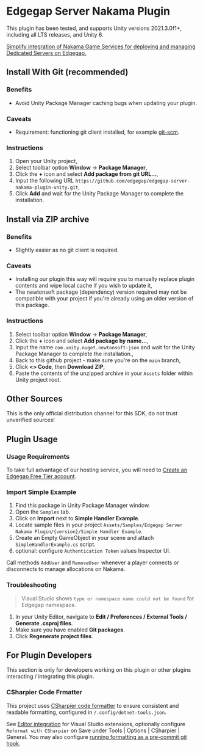# Edgegap Server Nakama Plugin

This plugin has been tested, and supports Unity versions 2021.3.0f1+, including all LTS releases, and Unity 6.

[Simplify integration of Nakama Game Services for deploying and managing Dedicated Servers on Edgegap.](https://github.com/edgegap/nakama-edgegap)

## Install With Git (recommended)

### Benefits

- Avoid Unity Package Manager caching bugs when updating your plugin.

### Caveats

- Requirement: functioning git client installed, for example [git-scm](https://git-scm.com/).

### Instructions

1. Open your Unity project,
2. Select toolbar option **Window** -> **Package Manager**,
3. Click the **+** icon and select **Add package from git URL...**,
4. Input the following URL `https://github.com/edgegap/edgegap-server-nakama-plugin-unity.git`,
5. Click **Add** and wait for the Unity Package Manager to complete the installation.

## Install via ZIP archive

### Benefits

- Slightly easier as no git client is required.

### Caveats

- Installing our plugin this way will require you to manually replace plugin contents and wipe local cache if you wish to update it,
- The newtonsoft package (dependency) version required may not be compatible with your project if you're already using an older version of this package.

### Instructions

1. Select toolbar option **Window** -> **Package Manager**,
2. Click the **+** icon and select **Add package by name...**,
3. Input the name `com.unity.nuget.newtonsoft-json` and wait for the Unity Package Manager to complete the installation.,
4. Back to this github project - make sure you're on the `main` branch,
5. Click **<> Code**, then **Download ZIP**,
6. Paste the contents of the unzipped archive in your `Assets` folder within Unity project root.

## Other Sources

This is the only official distribution channel for this SDK, do not trust unverified sources!

## Plugin Usage

### Usage Requirements

To take full advantage of our hosting service, you will need to [Create an Edgegap Free Tier account](https://app.edgegap.com/auth/register).

### Import Simple Example

1. Find this package in Unity Package Manager window.
2. Open the `Samples` tab.
3. Click on **Import** next to **Simple Handler Example**.
4. Locate sample files in your project `Assets/Samples/Edgegap Server Nakama Plugin/{version}/Simple Handler Example`.
5. Create an Empty GameObject in your scene and attach `SimpleHandlerExample.cs` script.
6. optional: configure `Authentication Token` values Inspector UI.

Call methods `AddUser` and `RemoveUser` whenever a player connects or disconnects to manage allocations on Nakama.

### Troubleshooting

> Visual Studio shows `type or namespace name could not be found` for Edgegap namespace.

1. In your Unity Editor, navigate to **Edit / Preferences / External Tools / Generate .csproj files**.
2. Make sure you have enabled **Git packages**.
3. Click **Regenerate project files**.

## For Plugin Developers

This section is only for developers working on this plugin or other plugins interacting / integrating this plugin.

### CSharpier Code Frmatter

This project uses [CSharpier code formatter](https://csharpier.com/) to ensure consistent and readable formatting, configured in `/.config/dotnet-tools.json`.

See [Editor integration](https://csharpier.com/docs/Editors) for Visual Studio extensions, optionally configure `Reformat with CSharpier` on Save under Tools | Options | CSharpier | General. You may also configure [running formatting as a pre-commit git hook](https://csharpier.com/docs/Pre-commit).
